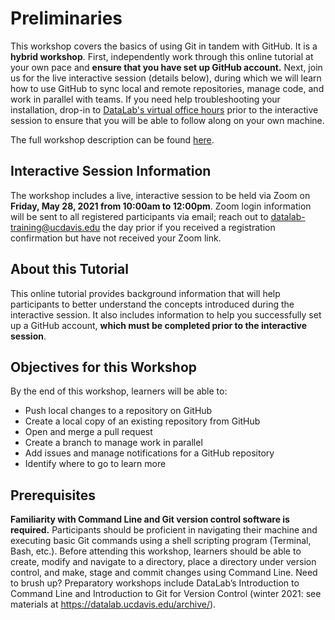 Preliminaries
=============

This workshop covers the basics of using Git in tandem with GitHub. It is a 
**hybrid workshop**. First, independently work through this online tutorial at 
your own pace and **ensure that you have set up GitHub account.** Next, join us 
for the live interactive session (details below), during which we will learn 
how to use GitHub to sync local and remote repositories, manage code, and work 
in parallel with teams. If you need help troubleshooting your installation, 
drop-in to [DataLab's virtual office hours](https://datalab.ucdavis.edu/office-hours/) 
prior to the interactive session to ensure that you will be able to follow 
along on your own machine.

The full workshop description can be found [here](https://datalab.ucdavis.edu/eventscalendar/reproducible-research-for-teams-with-github/).

Interactive Session Information
-------------------------------

The workshop includes a live, interactive session to be held via Zoom on 
**Friday, May 28, 2021 from 10:00am to 12:00pm**. Zoom login information 
will be sent to all registered participants via email; reach out to [datalab-training@ucdavis.edu](mailto:datalab-training@ucdavis.edu) the day 
prior if you received a registration confirmation but have not received your 
Zoom link.

About this Tutorial
-------------------

This online tutorial provides background information that will help participants 
to better understand the concepts introduced during the interactive session. 
It also includes information to help you successfully set up a GitHub account, 
**which must be completed prior to the interactive session**.

Objectives for this Workshop
----------------------------

By the end of this workshop, learners will be able to:

* Push local changes to a repository on GitHub
* Create a local copy of an existing repository from GitHub
* Open and merge a pull request
* Create a branch to manage work in parallel
* Add issues and manage notifications for a GitHub repository
* Identify where to go to learn more

Prerequisites
-------------

**Familiarity with Command Line and Git version control software is required.** 
Participants should be proficient in navigating their machine and executing
basic Git commands using a shell scripting program (Terminal, Bash, etc.). 
Before attending this workshop, learners should be able to create, modify and 
navigate to a directory, place a directory under version control, and make, 
stage and commit changes using Command Line. Need to brush up? Preparatory 
workshops include DataLab’s Introduction to Command Line and Introduction to Git 
for Version Control (winter 2021: see materials at 
https://datalab.ucdavis.edu/archive/).
